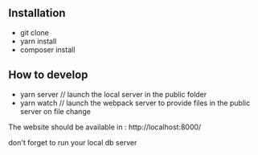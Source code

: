 ## Installation

- git clone <repository link>
- yarn install
- composer install

## How to develop

- yarn server // launch the local server in the public folder
- yarn watch // launch the webpack server to provide files in the public server on file change

The website should be available in :
http://localhost:8000/

don't forget to run your local db server
